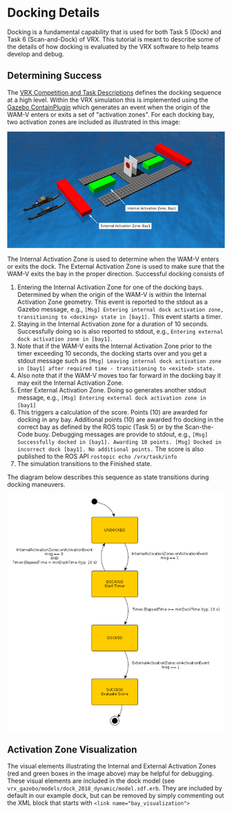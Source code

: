 # Docking Details #

Docking is a fundamental capability that is used for both Task 5 (Dock) and Task 6 (Scan-and-Dock) of VRX.  This tutorial is meant to describe some of the details of how docking is evaluated by the VRX software to help teams develop and debug.

## Determining Success ##

The [VRX Competition and Task Descriptions](https://github.com/osrf/vrx/wiki/documentation) defines the docking sequence at a high level.  Within the VRX simulation this is implemented using the [Gazebo ContainPlugin](http://gazebosim.org/tutorials?tut=contain_plugin&cat=plugins) which generates an event when the origin of the WAM-V enters or exits a set of "activation zones".  For each docking bay, two activation zones are included as illustrated in this image:

![docking_ex.png](images/2862828839-docking_ex.png)

The Internal Activation Zone is used to determine when the WAM-V enters or exits the dock.  The External Activation Zone is used to make sure that the WAM-V exits the bay in the proper direction.  Successful docking consists of

1.  Entering the Internal Activation Zone for one of the docking bays.  Determined by when the origin of the WAM-V is within the Internal Activation Zone geometry.  This event is reported to the stdout as a Gazebo message, e.g., `[Msg] Entering internal dock activation zone, transitioning to <docking> state in [bay1].`  This event starts a timer.
2. Staying in the Internal Activation zone for a duration of 10 seconds.  Successfully doing so is also reported to stdout, e.g., `Entering external dock activation zone in [bay1]`.  
  1. Note that if the WAM-V exits the Internal Activation Zone prior to the timer exceeding 10 seconds, the docking starts over and you get a stdout message such as `[Msg] Leaving internal dock activation zone in [bay1] after required time - transitioning to <exited> state.`
  1. Also note that if the WAM-V moves too far forward in the docking bay it may exit the Internal Activation Zone.
3. Enter External Activation Zone.  Doing so generates another stdout message, e.g., `[Msg] Entering external dock activation zone in [bay1]`
  1. This triggers a calculation of the score.  Points (10) are awarded for docking in any bay.  Additional points (10) are awarded fro docking in the correct bay as defined by the ROS topic (Task 5) or by the Scan-the-Code buoy.  Debugging messages are provide to stdout, e.g., `[Msg] Successfully docked in [bay1]. Awarding 10 points.
[Msg] Docked in incorrect dock [bay1]. No additional points.`  The score is also published to the ROS API `rostopic echo /vrx/task/info`
  1. The simulation transitions to the Finished state.

The diagram below describes this sequence as state transitions during docking maneuvers.

![docking_states.png](images/2431361064-docking_states.png)

## Activation Zone Visualization ##

The visual elements illustrating the Internal and External Activation Zones (red and green boxes in the image above) may be helpful for debugging.  These visual elements are included in the dock model (see `vrx_gazebo/models/dock_2018_dynamic/model.sdf.erb`.  They are included by default in our example dock, but can be removed by simply commenting out the XML block that starts with `<link name="bay_visualization">`
